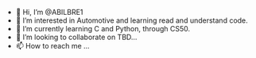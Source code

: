 - 👋 Hi, I’m @ABILBRE1
- 👀 I’m interested in Automotive and learning read and understand code.
- 🌱 I’m currently learning C and Python, through CS50. 
- 💞️ I’m looking to collaborate on TBD...
- 📫 How to reach me ...

<!---
ABILBRE1/ABILBRE1 is a ✨ special ✨ repository because its `README.md` (this file) appears on your GitHub profile.
You can click the Preview link to take a look at your changes.
--->
